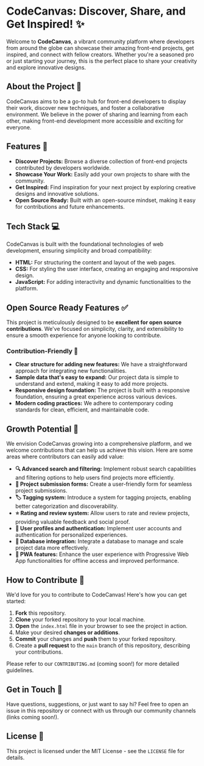 # CodeCanvas: Discover, Share, and Get Inspired! ✨

Welcome to **CodeCanvas**, a vibrant community platform where developers from around the globe can showcase their amazing front-end projects, get inspired, and connect with fellow creators. Whether you're a seasoned pro or just starting your journey, this is the perfect place to share your creativity and explore innovative designs.

## About the Project 🌟

CodeCanvas aims to be a go-to hub for front-end developers to display their work, discover new techniques, and foster a collaborative environment. We believe in the power of sharing and learning from each other, making front-end development more accessible and exciting for everyone.

## Features 🚀

* **Discover Projects:** Browse a diverse collection of front-end projects contributed by developers worldwide.
* **Showcase Your Work:** Easily add your own projects to share with the community.
* **Get Inspired:** Find inspiration for your next project by exploring creative designs and innovative solutions.
* **Open Source Ready:** Built with an open-source mindset, making it easy for contributions and future enhancements.

## Tech Stack 💻

CodeCanvas is built with the foundational technologies of web development, ensuring simplicity and broad compatibility:

* **HTML:** For structuring the content and layout of the web pages.
* **CSS:** For styling the user interface, creating an engaging and responsive design.
* **JavaScript:** For adding interactivity and dynamic functionalities to the platform.

## Open Source Ready Features ✅

This project is meticulously designed to be **excellent for open source contributions**. We've focused on simplicity, clarity, and extensibility to ensure a smooth experience for anyone looking to contribute.

### Contribution-Friendly 👋

* **Clear structure for adding new features:** We have a straightforward approach for integrating new functionalities.
* **Sample data that's easy to expand:** Our project data is simple to understand and extend, making it easy to add more projects.
* **Responsive design foundation:** The project is built with a responsive foundation, ensuring a great experience across various devices.
* **Modern coding practices:** We adhere to contemporary coding standards for clean, efficient, and maintainable code.

## Growth Potential 🌱

We envision CodeCanvas growing into a comprehensive platform, and we welcome contributions that can help us achieve this vision. Here are some areas where contributors can easily add value:

* **🔍 Advanced search and filtering:** Implement robust search capabilities and filtering options to help users find projects more efficiently.
* **📝 Project submission forms:** Create a user-friendly form for seamless project submissions.
* **🏷️ Tagging system:** Introduce a system for tagging projects, enabling better categorization and discoverability.
* **⭐ Rating and review system:** Allow users to rate and review projects, providing valuable feedback and social proof.
* **👤 User profiles and authentication:** Implement user accounts and authentication for personalized experiences.
* **💾 Database integration:** Integrate a database to manage and scale project data more effectively.
* **📱 PWA features:** Enhance the user experience with Progressive Web App functionalities for offline access and improved performance.

## How to Contribute 🤝

We'd love for you to contribute to CodeCanvas! Here's how you can get started:

1. **Fork** this repository.
2. **Clone** your forked repository to your local machine.
3. **Open** the `index.html` file in your browser to see the project in action.
4. Make your desired **changes or additions**.
5. **Commit** your changes and **push** them to your forked repository.
6. Create a **pull request** to the `main` branch of this repository, describing your contributions.

Please refer to our `CONTRIBUTING.md` (coming soon!) for more detailed guidelines.

## Get in Touch 💬

Have questions, suggestions, or just want to say hi? Feel free to open an issue in this repository or connect with us through our community channels (links coming soon!).

## License 📄

This project is licensed under the MIT License - see the `LICENSE` file for details.
